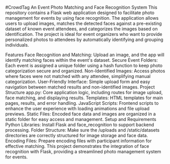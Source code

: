 #CrowdTag
An Event Photo Matching and Face Recognition System
This repository contains a Flask web application designed to facilitate photo management for events by using face recognition. The application allows users to upload images, matches the detected faces against a pre-existing dataset of known event attendees, and categorizes the images based on identification. The project is ideal for event organizers who want to provide personalized photos to attendees by automatically identifying and grouping individuals.

Features
Face Recognition and Matching: Upload an image, and the app will identify matching faces within the event's dataset.
Secure Event Folders: Each event is assigned a unique folder using a hash function to keep photo categorization secure and organized.
Non-Identified Images: Access photos where faces were not matched with any attendee, simplifying manual categorization.
User-Friendly Interface: Simple upload form and easy navigation between matched results and non-identified images.
Project Structure
app.py: Core application logic, including routes for image upload, face matching, and displaying results.
Templates: HTML templates for main pages, results, and error handling.
JavaScript Scripts: Frontend scripts to enhance the user experience with loading animations and file upload previews.
Static Files: Encoded face data and images are organized in a static folder for easy access and management.
Setup and Requirements
Python Libraries: Install Flask and face_recognition to support backend processing.
Folder Structure: Make sure the /uploads and /static/datasets directories are correctly structured for image storage and face data.
Encoding Files: Prepare encoding files with participant information for effective matching.
This project demonstrates the integration of face recognition with Flask, providing a streamlined photo management system for events.

